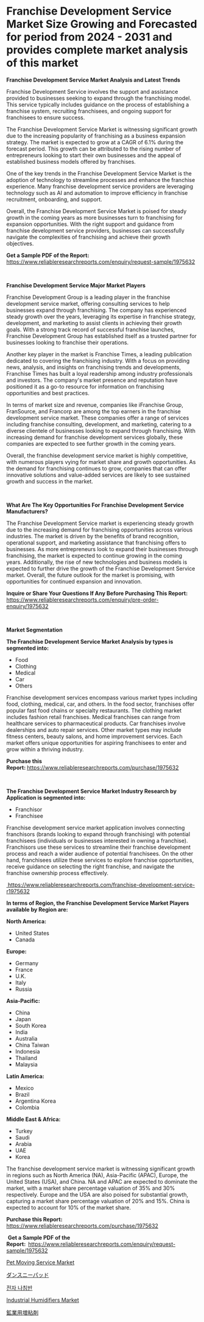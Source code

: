 <p><h1>Franchise Development Service Market Size Growing and Forecasted for period from 2024 - 2031 and provides complete market analysis of this market</h1></p><p><strong>Franchise Development Service Market Analysis and Latest Trends</strong></p>
<p><p>Franchise Development Service involves the support and assistance provided to businesses seeking to expand through the franchising model. This service typically includes guidance on the process of establishing a franchise system, recruiting franchisees, and ongoing support for franchisees to ensure success.</p><p>The Franchise Development Service Market is witnessing significant growth due to the increasing popularity of franchising as a business expansion strategy. The market is expected to grow at a CAGR of 6.1% during the forecast period. This growth can be attributed to the rising number of entrepreneurs looking to start their own businesses and the appeal of established business models offered by franchises.</p><p>One of the key trends in the Franchise Development Service Market is the adoption of technology to streamline processes and enhance the franchise experience. Many franchise development service providers are leveraging technology such as AI and automation to improve efficiency in franchise recruitment, onboarding, and support.</p><p>Overall, the Franchise Development Service Market is poised for steady growth in the coming years as more businesses turn to franchising for expansion opportunities.  With the right support and guidance from franchise development service providers, businesses can successfully navigate the complexities of franchising and achieve their growth objectives.</p></p>
<p><strong>Get a Sample PDF of the Report:&nbsp;</strong> <a href="https://www.reliableresearchreports.com/enquiry/request-sample/1975632">https://www.reliableresearchreports.com/enquiry/request-sample/1975632</a></p>
<p>&nbsp;</p>
<p><strong>Franchise Development Service Major Market Players</strong></p>
<p><p>Franchise Development Group is a leading player in the franchise development service market, offering consulting services to help businesses expand through franchising. The company has experienced steady growth over the years, leveraging its expertise in franchise strategy, development, and marketing to assist clients in achieving their growth goals. With a strong track record of successful franchise launches, Franchise Development Group has established itself as a trusted partner for businesses looking to franchise their operations.</p><p>Another key player in the market is Franchise Times, a leading publication dedicated to covering the franchising industry. With a focus on providing news, analysis, and insights on franchising trends and developments, Franchise Times has built a loyal readership among industry professionals and investors. The company's market presence and reputation have positioned it as a go-to resource for information on franchising opportunities and best practices.</p><p>In terms of market size and revenue, companies like iFranchise Group, FranSource, and Francorp are among the top earners in the franchise development service market. These companies offer a range of services including franchise consulting, development, and marketing, catering to a diverse clientele of businesses looking to expand through franchising. With increasing demand for franchise development services globally, these companies are expected to see further growth in the coming years.</p><p>Overall, the franchise development service market is highly competitive, with numerous players vying for market share and growth opportunities. As the demand for franchising continues to grow, companies that can offer innovative solutions and value-added services are likely to see sustained growth and success in the market.</p></p>
<p>&nbsp;</p>
<p><strong>What Are The Key Opportunities For Franchise Development Service Manufacturers?</strong></p>
<p><p>The Franchise Development Service market is experiencing steady growth due to the increasing demand for franchising opportunities across various industries. The market is driven by the benefits of brand recognition, operational support, and marketing assistance that franchising offers to businesses. As more entrepreneurs look to expand their businesses through franchising, the market is expected to continue growing in the coming years. Additionally, the rise of new technologies and business models is expected to further drive the growth of the Franchise Development Service market. Overall, the future outlook for the market is promising, with opportunities for continued expansion and innovation.</p></p>
<p><strong>Inquire or Share Your Questions If Any Before Purchasing This Report:</strong> <a href="https://www.reliableresearchreports.com/enquiry/pre-order-enquiry/1975632">https://www.reliableresearchreports.com/enquiry/pre-order-enquiry/1975632</a></p>
<p>&nbsp;</p>
<p><strong>Market Segmentation</strong></p>
<p><strong>The Franchise Development Service Market Analysis by types is segmented into:</strong></p>
<p><ul><li>Food</li><li>Clothing</li><li>Medical</li><li>Car</li><li>Others</li></ul></p>
<p><p>Franchise development services encompass various market types including food, clothing, medical, car, and others. In the food sector, franchises offer popular fast food chains or specialty restaurants. The clothing market includes fashion retail franchises. Medical franchises can range from healthcare services to pharmaceutical products. Car franchises involve dealerships and auto repair services. Other market types may include fitness centers, beauty salons, and home improvement services. Each market offers unique opportunities for aspiring franchisees to enter and grow within a thriving industry.</p></p>
<p><strong>Purchase this Report:&nbsp;</strong><a href="https://www.reliableresearchreports.com/purchase/1975632">https://www.reliableresearchreports.com/purchase/1975632</a></p>
<p>&nbsp;</p>
<p><strong>The Franchise Development Service Market Industry Research by Application is segmented into:</strong></p>
<p><ul><li>Franchisor</li><li>Franchisee</li></ul></p>
<p><p>Franchise development service market application involves connecting franchisors (brands looking to expand through franchising) with potential franchisees (individuals or businesses interested in owning a franchise). Franchisors use these services to streamline their franchise development process and reach a wider audience of potential franchisees. On the other hand, franchisees utilize these services to explore franchise opportunities, receive guidance on selecting the right franchise, and navigate the franchise ownership process effectively.</p></p>
<p><a href="https://www.reliableresearchreports.com/franchise-development-service-r1975632">&nbsp;https://www.reliableresearchreports.com/franchise-development-service-r1975632</a></p>
<p><strong>In terms of Region, the Franchise Development Service Market Players available by Region are:</strong></p>
<p>
    <p> <strong> North America: </strong>
        <ul>
            <li>United States</li>
            <li>Canada</li>
        </ul>
        </p> 
    <p> <strong> Europe: </strong>
        <ul>
            <li>Germany</li>
            <li>France</li>
            <li>U.K.</li>
            <li>Italy</li>
            <li>Russia</li>
        </ul>
        </p> 
    <p> <strong> Asia-Pacific: </strong>
        <ul>
            <li>China</li>
            <li>Japan</li>
            <li>South Korea</li>
            <li>India</li>
            <li>Australia</li>
            <li>China Taiwan</li>
            <li>Indonesia</li>
            <li>Thailand</li>
            <li>Malaysia</li>
        </ul>
        </p> 
    <p> <strong> Latin America: </strong>
        <ul>
            <li>Mexico</li>
            <li>Brazil</li>
            <li>Argentina Korea</li>
            <li>Colombia</li>
        </ul>
        </p> 
    <p> <strong> Middle East & Africa: </strong>
        <ul>
            <li>Turkey</li>
            <li>Saudi</li>
            <li>Arabia</li>
            <li>UAE</li>
            <li>Korea</li>
        </ul>
    </p>
    </p>
<p><p>The franchise development service market is witnessing significant growth in regions such as North America (NA), Asia-Pacific (APAC), Europe, the United States (USA), and China. NA and APAC are expected to dominate the market, with a market share percentage valuation of 35% and 30% respectively. Europe and the USA are also poised for substantial growth, capturing a market share percentage valuation of 20% and 15%. China is expected to account for 10% of the market share.</p></p>
<p><strong>Purchase this Report: </strong><a href="https://www.reliableresearchreports.com/purchase/1975632">https://www.reliableresearchreports.com/purchase/1975632</a></p>
<p>&nbsp;<strong>Get a Sample PDF of the Report:&nbsp;&nbsp;</strong><a href="https://www.reliableresearchreports.com/enquiry/request-sample/1975632">https://www.reliableresearchreports.com/enquiry/request-sample/1975632</a></p>
<p><strong></strong></p>
<p><p><a href="https://github.com/yemakinde/Market-Research-Report-List-2/blob/main/pet-moving-service-market.md">Pet Moving Service Market</a></p><p><a href="https://github.com/JaydaWisoky2014/Market-Research-Report-List-1/blob/main/992109925938.md">ダンスニーパッド</a></p><p><a href="https://github.com/vs10l4sfg5c/Market-Research-Report-List-2/blob/main/560107361613.md">전자 나침반</a></p><p><a href="https://www.linkedin.com/pulse/industrial-humidifiers-market-size-reveals-best-marketing-ifxqc?trackingId=6gn6gjXbpQfOKy1zbQt6cw%3D%3D">Industrial Humidifiers Market</a></p><p><a href="https://github.com/joaejkdzgyljvo6/Market-Research-Report-List-2/blob/main/635442025937.md">鉱業用増粘剤</a></p></p>